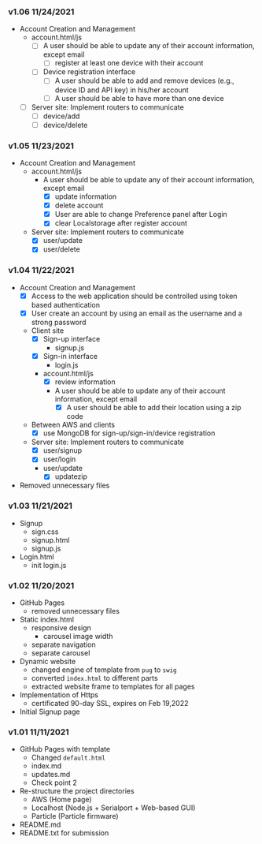 ### v1.06 11/24/2021

- Account Creation and Management
	- account.html/js
		- [ ] A user should be able to update any of their account information, except email
			- [ ] register at least one device with their account
		- [ ] Device registration interface
			- [ ] A user should be able to add and remove devices (e.g., device ID and API key) in his/her account
			- [ ] A user should be able to have more than one device
	- [ ] Server site: Implement routers to communicate 
		- [ ] device/add
		- [ ] device/delete

### v1.05 11/23/2021

- Account Creation and Management
	- account.html/js
		- A user should be able to update any of their account information, except email
			- [x] update information
			- [x] delete account
			- [x] User are able to change Preference panel after Login
			- [x] clear Localstorage after register account
	- Server site: Implement routers to communicate 
		- [x] user/update
		- [x] user/delete

### v1.04 11/22/2021

- Account Creation and Management
	- [x] Access to the web application should be controlled using token based authentication
	- [x] User create an account by using an email as the username and a strong password
	- Client site
		- [x] Sign-up interface 
			- signup.js
		- [x] Sign-in interface
			- login.js
		- account.html/js
			- [x] review information
			- A user should be able to update any of their account information, except email
				- [x] A user should be able to add their location using a zip code
	- Between AWS and clients 
		- [x] use MongoDB for sign-up/sign-in/device registration 
	- Server site: Implement routers to communicate 
		- [x] user/signup
		- [x] user/login
		- user/update
			- [x] updatezip
- Removed unnecessary files

### v1.03 11/21/2021

- Signup
	- sign.css
	- signup.html
	- signup.js
- Login.html
	- init login.js

### v1.02 11/20/2021

- GitHub Pages
	- removed unnecessary files
- Static index.html
	- responsive design
		- carousel image width
	- separate navigation
	- separate carousel
- Dynamic website
	- changed engine of template from `pug` to `swig` 
	- converted `index.html` to different parts
	- extracted website frame to templates for all pages
- Implementation of Https
	- certificated 90-day SSL, expires on Feb 19,2022
- Initial Signup page 

### v1.01 11/11/2021

- GitHub Pages with template
	- Changed `default.html`
	- index.md
	- updates.md
	- Check point 2
- Re-structure the project directories
	- AWS (Home page)
	- Localhost (Node.js + Serialport + Web-based GUI)
	- Particle (Particle firmware)
- README.md
- README.txt for submission

